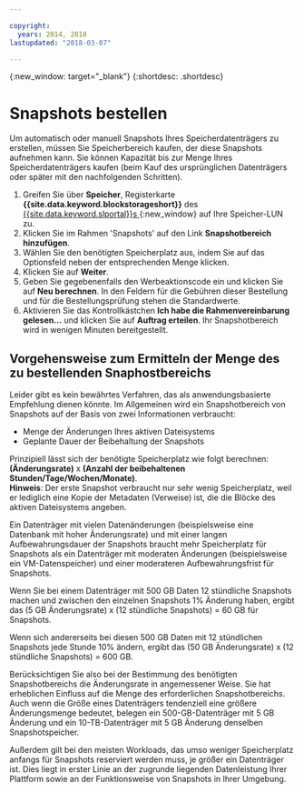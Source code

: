 ```yaml
---

copyright:
  years: 2014, 2018
lastupdated: "2018-03-07"

---
```

{:new_window: target="_blank"}
{:shortdesc: .shortdesc}

# Snapshots bestellen

Um automatisch oder manuell Snapshots Ihres Speicherdatenträgers zu erstellen, müssen Sie Speicherbereich kaufen, der diese Snapshots aufnehmen kann. Sie können Kapazität bis zur Menge Ihres Speicherdatenträgers kaufen (beim Kauf des ursprünglichen Datenträgers oder später mit den nachfolgenden Schritten).

1. Greifen Sie über **Speicher**, Registerkarte **{{site.data.keyword.blockstorageshort}}** des [{{site.data.keyword.slportal}}s ](https://control.softlayer.com/){:new_window} auf Ihre Speicher-LUN zu.
2. Klicken Sie im Rahmen 'Snapshots' auf den Link **Snapshotbereich hinzufügen**.
3. Wählen Sie den benötigten Speicherplatz aus, indem Sie auf das Optionsfeld neben der entsprechenden Menge klicken.
4. Klicken Sie auf **Weiter**.
5. Geben Sie gegebenenfalls den Werbeaktionscode ein und klicken Sie auf **Neu berechnen**. In den Feldern für die Gebühren dieser Bestellung und für die Bestellungsprüfung stehen die Standardwerte.
6. Aktivieren Sie das Kontrollkästchen **Ich habe die Rahmenvereinbarung gelesen…** und klicken Sie auf **Auftrag erteilen**. Ihr Snapshotbereich wird in wenigen Minuten bereitgestellt.

## Vorgehensweise zum Ermitteln der Menge des zu bestellenden Snaphostbereichs

Leider gibt es kein bewährtes Verfahren, das als anwendungsbasierte Empfehlung dienen könnte. Im Allgemeinen wird ein Snapshotbereich von Snapshots auf der Basis von zwei Informationen verbraucht:
- Menge der Änderungen Ihres aktiven Dateisystems 
- Geplante Dauer der Beibehaltung der Snapshots  

Prinzipiell lässt sich der benötigte Speicherplatz wie folgt berechnen: **(Änderungsrate)** x **(Anzahl der beibehaltenen Stunden/Tage/Wochen/Monate)**.  
**Hinweis**: Der erste Snapshot verbraucht nur sehr wenig Speicherplatz, weil er lediglich eine Kopie der Metadaten (Verweise) ist, die die Blöcke des aktiven Dateisystems angeben. 

Ein Datenträger mit vielen Datenänderungen (beispielsweise eine Datenbank mit hoher Änderungsrate) und mit einer langen Aufbewahrungsdauer der Snapshots braucht mehr Speicherplatz für Snapshots als ein Datenträger mit moderaten Änderungen (beispielsweise ein VM-Datenspeicher) und einer moderateren Aufbewahrungsfrist für Snapshots. 

Wenn Sie bei einem Datenträger mit 500 GB Daten 12 stündliche Snapshots machen und zwischen den einzelnen Snapshots 1% Änderung haben, ergibt das (5 GB Änderungsrate) x (12 stündliche Snapshots) = 60 GB für Snapshots.

Wenn sich andererseits bei diesen 500 GB Daten mit 12 stündlichen Snapshots jede Stunde 10% ändern, ergibt das (50 GB Änderungsrate) x (12 stündliche Snapshots) = 600 GB.

Berücksichtigen Sie also bei der Bestimmung des benötigten Snapshotbereichs die Änderungsrate in angemessener Weise. Sie hat erheblichen Einfluss auf die Menge des erforderlichen Snapshotbereichs. Auch wenn die Größe eines Datenträgers tendenziell eine größere Änderungsmenge bedeutet, belegen ein 500-GB-Datenträger mit 5 GB Änderung und ein 10-TB-Datenträger mit 5 GB Änderung denselben Snapshotspeicher.

Außerdem gilt bei den meisten Workloads, das umso weniger Speicherplatz anfangs für Snapshots reserviert werden muss, je größer ein Datenträger ist. Dies liegt in erster Linie an der zugrunde liegenden Datenleistung Ihrer Plattform sowie an der Funktionsweise von Snapshots in Ihrer Umgebung.



